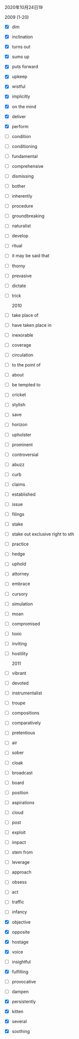 2020年10月24日19   

<!--\w(?=\]) -->
<!-- :.*  -->

2009 (1-20)

- [x] dim   

- [x] inclination   

- [x] turns out   

- [x] sums up   

- [x] puts forward   

- [x] upkeep   

- [x] wistful   

- [x] implicitly   

- [x] on the mind   

- [x] deliver   

- [x] perform   

- [ ] condition   

- [ ] conditioning   

- [ ] fundamental   

- [ ] comprehensive   

- [ ] dismissing   

- [ ] bother   

- [ ] inherently   

- [ ] procedure   

- [ ] groundbreaking   

- [ ] naturalist   

- [ ] develop   

- [ ] ritual   

- [ ] it may be said that   

- [ ] thorny   

- [ ] prevasive  

- [ ] dictate   

- [ ] trick   

  2010 

- [ ] take place of   

- [ ] have taken place in   

- [ ] inexorable   

- [ ] coverage   

- [ ] circulation   

- [ ] to the point of   

- [ ] about   

- [ ] be tempted to   

- [ ] cricket   

- [ ] stylish   

- [ ] save   

- [ ] horizon   

- [ ] upholster   

- [ ] prominent   

- [ ] controversial   

- [ ] abuzz   

- [ ] curb   

- [ ] claims   

- [ ] established   

- [ ] issue   

- [ ] filings   

- [ ] stake   

- [ ] stake out exclusive right to sth  

- [ ] practice   

- [ ] hedge   

- [ ] uphold   

- [ ] attorney   

- [ ] embrace   

- [ ] cursory   

- [ ] simulation   

- [ ] moan   

- [ ] compromised   

- [ ] toxic   

- [ ] inviting   

- [ ] hostility   

  2011

- [ ] vibrant   

- [ ] devoted   

- [ ] instrumentalist   

- [ ] troupe   

- [ ] compositions   

- [ ] comparatively   

- [ ] pretentious   

- [ ] air   

- [ ] sober   

- [ ] cloak   

- [ ] broadcast   

- [ ] board   

- [ ] position   

- [ ] aspirations   

- [ ] cloud   

- [ ] post   

- [ ] exploit   

- [ ] impact   

- [ ] stem from   

- [ ] leverage   

- [ ] approach   

- [ ] obsess   

- [ ] act   

- [ ] traffic   

- [ ] infancy   

- [x] objective   

- [x] opposite   

- [x] hostage   

- [x] voice    

- [ ] insightful   

- [x] fulfilling   

- [ ] provocative   

- [ ] dampen   

- [x] persistently   

- [x] kitten    

- [x] several   

- [x] soothing   

